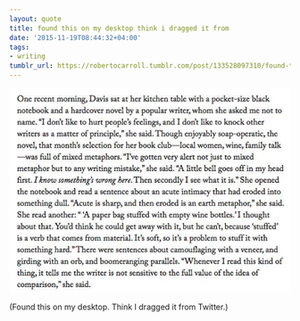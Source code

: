 ```yaml
---
layout: quote
title: found this on my desktop think i dragged it from
date: '2015-11-19T08:44:32+04:00'
tags:
- writing
tumblr_url: https://robertocarroll.tumblr.com/post/133528097310/found-this-on-my-desktop-think-i-dragged-it-from
---
```

<img src="/images/quotes/tumblr_ny2e68hGUl1u0ytjpo1_1280.jpg"/><br/><p>(Found this on my desktop. Think I dragged it from Twitter.)<br/></p>

